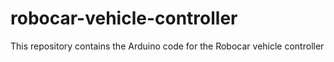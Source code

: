 # robocar-vehicle-controller
This repository contains the Arduino code for the Robocar vehicle controller
